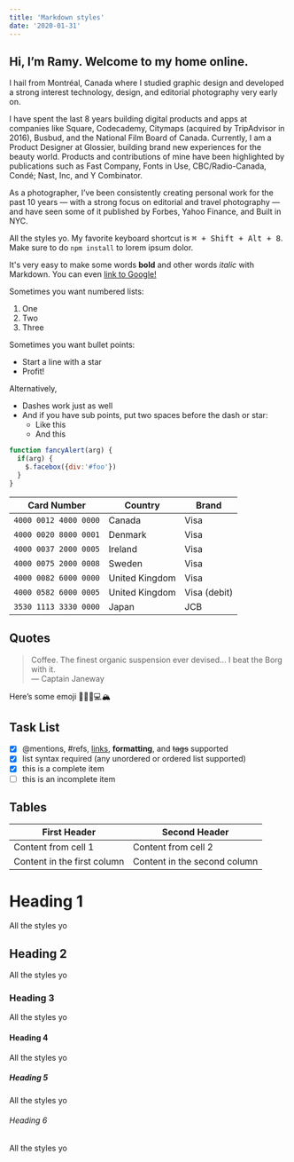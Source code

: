 ```yaml
---
title: 'Markdown styles'
date: '2020-01-31'
---
```


## Hi, I’m Ramy. Welcome to my home online.

I hail from Montréal, Canada where I studied graphic design and developed a strong interest technology, design, and editorial photography very early on.

I have spent the last 8 years building digital products and apps at companies like Square, Codecademy, Citymaps (acquired by TripAdvisor in 2016), Busbud, and the National Film Board of Canada. Currently, I am a Product Designer at Glossier, building brand new experiences for the beauty world. Products and contributions of mine have been highlighted by publications such as Fast Company, Fonts in Use, CBC/Radio-Canada, Condé; Nast, Inc, and Y Combinator.

As a photographer, I’ve been consistently creating personal work for the past 10 years — with a strong focus on editorial and travel photography — and have seen some of it published by Forbes, Yahoo Finance, and Built in NYC.

All the styles yo. My favorite keyboard shortcut is <kbd>⌘ + Shift + Alt + 8</kbd>. Make sure to do `npm install` to lorem ipsum dolor.

It's very easy to make some words **bold** and other words *italic* with Markdown. You can even [link to Google!](http://google.com)

Sometimes you want numbered lists:

1. One
2. Two
3. Three

Sometimes you want bullet points:

* Start a line with a star
* Profit!

Alternatively,

- Dashes work just as well
- And if you have sub points, put two spaces before the dash or star:
  - Like this
  - And this

```javascript
function fancyAlert(arg) {
  if(arg) {
    $.facebox({div:'#foo'})
  }
}
```

| Card Number           | Country        | Brand        |
| --------------------- | -------------- | ------------ |
| `4000 0012 4000 0000` | Canada         | Visa         |
| `4000 0020 8000 0001` | Denmark        | Visa         |
| `4000 0037 2000 0005` | Ireland        | Visa         |
| `4000 0075 2000 0008` | Sweden         | Visa         |
| `4000 0082 6000 0000` | United Kingdom | Visa         |
| `4000 0582 6000 0005` | United Kingdom | Visa (debit) |
| `3530 1113 3330 0000` | Japan          | JCB          |

## Quotes

> Coffee. The finest organic suspension ever devised... I beat the Borg with it.<br />
> &mdash; Captain Janeway

Here’s some emoji 🤛🏽👄💻🏔

## Task List

- [x] @mentions, #refs, [links](), **formatting**, and <del>tags</del> supported
- [x] list syntax required (any unordered or ordered list supported)
- [x] this is a complete item
- [ ] this is an incomplete item

## Tables

First Header | Second Header
------------ | -------------
Content from cell 1 | Content from cell 2
Content in the first column | Content in the second column

# Heading 1

All the styles yo

## Heading 2

All the styles yo

### Heading 3

All the styles yo

#### Heading 4

All the styles yo

##### Heading 5

All the styles yo

###### Heading 6

All the styles yo